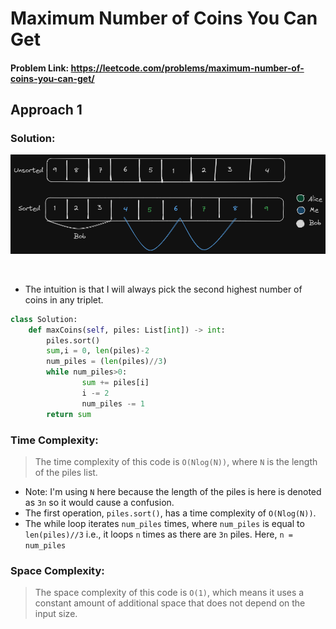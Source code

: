 # Maximum Number of Coins You Can Get

#### Problem Link: https://leetcode.com/problems/maximum-number-of-coins-you-can-get/

## Approach 1

### Solution:

<p align="center" width="100%">
    <img src="images/maximum number of coins you can get 1.png">
</p>
<br>

- The intuition is that I will always pick the second highest number of coins in any triplet.

```py
class Solution:
    def maxCoins(self, piles: List[int]) -> int:
        piles.sort()
        sum,i = 0, len(piles)-2
        num_piles = (len(piles)//3)
        while num_piles>0:
                sum += piles[i]
                i -= 2
                num_piles -= 1
        return sum
```

### Time Complexity:

> The time complexity of this code is `O(Nlog(N))`, where `N` is the length of the piles list.

- Note: I'm using `N` here because the length of the piles is here is denoted as `3n` so it would cause a confusion.
- The first operation, `piles.sort()`, has a time complexity of `O(Nlog(N))`.
- The while loop iterates `num_piles` times, where `num_piles` is equal to `len(piles)//3` i.e., it loops `n` times as there are `3n` piles. Here, `n = num_piles`

### Space Complexity:

> The space complexity of this code is `O(1)`, which means it uses a constant amount of additional space that does not depend on the input size.

<br>

